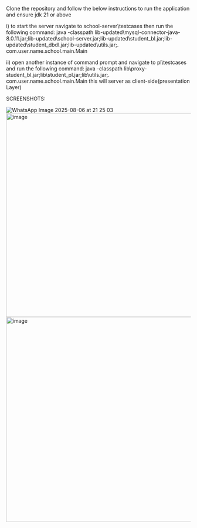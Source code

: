 Clone the repository and follow the below instructions to run the application and ensure jdk 21 or above

i) to start the server navigate to school-server\testcases then run the following command: java -classpath lib-updated\mysql-connector-java-8.0.11.jar;lib-updated\school-server.jar;lib-updated\student_bl.jar;lib-updated\student_dbdl.jar;lib-updated\utils.jar;. com.user.name.school.main.Main

ii) open another instance of command prompt and navigate to pl\testcases and run the following command: java -classpath lib\proxy-student_bl.jar;lib\student_pl.jar;lib\utils.jar;. com.user.name.school.main.Main
this will server as client-side(presentation Layer)

SCREENSHOTS:

![WhatsApp Image 2025-08-06 at 21 25 03](https://github.com/user-attachments/assets/79c48094-01cf-4cba-85cb-cb977038a787)
<img width="739" height="556" alt="image" src="https://github.com/user-attachments/assets/6ff2ebe0-8504-4aeb-bc14-e13cb14e6499" />
<img width="735" height="559" alt="image" src="https://github.com/user-attachments/assets/1c89658a-517a-441b-b6ff-1ca416b14dde" />

